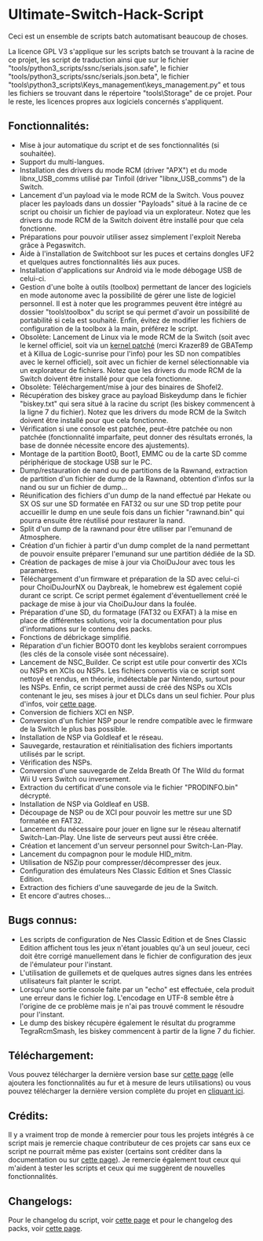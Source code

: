 # Ultimate-Switch-Hack-Script

Ceci est un ensemble de scripts batch automatisant beaucoup de choses.

La licence GPL V3 s'applique sur les scripts batch se trouvant à la racine de ce projet, les script de traduction ainsi que sur le fichier "tools/python3_scripts/ssnc/serials.json.safe", le fichier "tools/python3_scripts/ssnc/serials.json.beta", le fichier "tools\python3_scripts\Keys_management\keys_management.py" et tous les fichiers se trouvant dans le répertoire "tools\Storage" de ce projet. Pour le reste, les licences propres aux logiciels concernés s'appliquent.

## Fonctionnalités:

* Mise à jour automatique du script et de ses fonctionnalités (si souhaitée).
* Support du multi-langues.
* Installation des drivers du mode RCM (driver "APX") et du mode libnx_USB_comms utilisé par Tinfoil (driver "libnx_USB_comms") de la Switch.
* Lancement d'un payload via le mode RCM de la Switch. Vous pouvez placer les payloads dans un dossier "Payloads" situé à la racine de ce script ou choisir un fichier de payload via un explorateur. Notez que les drivers du mode RCM de la Switch doivent être installé pour que cela fonctionne.
* Préparations pour pouvoir utiliser assez simplement l'exploit Nereba grâce à Pegaswitch.
* Aide à l'installation de Switchboot sur les puces et certains dongles UF2 et quelques autres fonctionnalités liés aux puces.
* Installation d'applications sur Android via le mode débogage USB de celui-ci.
* Gestion d'une boîte à outils (toolbox) permettant de lancer des logiciels en mode autonome avec la possibilité de gérer une liste de logiciel personnel. Il est à noter que les programmes peuvent être intégré au dossier "tools\toolbox" du script se qui permet d'avoir un possibilité de portabilité si cela est souhaité. Enfin, évitez de modifier les fichiers de configuration de la toolbox à la main, préférez le script.
* Obsolète: Lancement de Linux via le mode RCM de la Switch (soit avec le kernel officiel, soit via un [kernel patché](https://gbatemp.net/attachments/image-gz-zip.121538/) (merci Krazer89 de GBATemp et à Killua de Logic-sunrise pour l'info) pour les SD non compatibles avec le kernel officiel), soit avec un fichier de kernel sélectionnable via un explorateur de fichiers. Notez que les drivers du mode RCM de la Switch doivent être installé pour que cela fonctionne.
* Obsolète: Téléchargement/mise à jour des binaires de Shofel2.
* Récupération des biskey grace au payload Biskeydump dans le fichier "biskey.txt" qui sera situé à la racine du script (les biskey commencent à la ligne 7 du fichier). Notez que les drivers du mode RCM de la Switch doivent être installé pour que cela fonctionne.
* Vérification si une console est patchée, peut-être patchée ou non patchée (fonctionnalité imparfaite, peut donner des résultats erronés, la base de donnée nécessite encore des ajustements).
* Montage de la partition Boot0, Boot1, EMMC ou de la carte SD comme périphérique de stockage USB sur le PC.
* Dump/restauration de nand ou de partitions de la Rawnand, extraction de partition d'un fichier de dump de la Rawnand, obtention d'infos sur la nand ou sur un fichier de dump...
* Réunification des fichiers d'un dump de la nand effectué par Hekate ou SX OS sur une SD formatée en FAT32 ou sur une SD trop petite pour accueillir le dump en une seule fois dans un fichier "rawnand.bin" qui pourra ensuite être réutilisé pour restaurer la nand.
* Split d'un dump de la rawnand pour être utiliser par l'emunand de Atmosphere.
* Création d'un fichier à partir d'un dump complet de la nand permettant de pouvoir ensuite préparer l'emunand sur une partition dédiée de la SD.
* Création de packages de mise à jour via ChoiDuJour avec tous les paramètres.
* Téléchargement d'un firmware et préparation de la SD avec celui-ci pour ChoiDuJourNX ou Daybreak, le homebrew est également copié durant ce script. Ce script permet également d'éventuellement  créé le package de mise à jour via ChoiDuJour dans la foulée.
* Préparation d'une SD, du formatage (FAT32 ou EXFAT) à la mise en place de différentes solutions, voir la documentation pour plus d'informations sur le contenu des packs.
* Fonctions de débrickage simplifié.
* Réparation d'un fichier BOOT0 dont les keyblobs seraient corrompues (les clés de la console visée sont nécessaire).
* Lancement de NSC_Builder. Ce script est utile pour convertir des XCIs ou NSPs en XCIs ou NSPs. Les fichiers convertis via ce script sont nettoyé et rendus, en théorie, indétectable par Nintendo, surtout pour les NSPs. Enfin, ce script permet aussi de créé des NSPs ou XCIs contenant le jeu, ses mises à jour et DLCs dans un seul fichier. Pour plus d'infos, voir [cette page](https://github.com/julesontheroad/NSC_BUILDER).
* Conversion de fichiers XCI en NSP.
* Conversion d'un fichier NSP pour le rendre compatible avec le firmware de la Switch le plus bas possible.
* Installation de NSP via Goldleaf et le réseau.
* Sauvegarde, restauration et réinitialisation des fichiers importants utilisés par le script.
* Vérification des NSPs.
* Conversion d'une sauvegarde de Zelda Breath Of The Wild du format Wii U vers Switch ou inversement.
* Extraction du certificat d'une console via le fichier "PRODINFO.bin" décrypté.
* Installation de NSP via Goldleaf en USB.
* Découpage de NSP ou de XCI pour pouvoir les mettre sur une SD formatée en FAT32.
* Lancement du nécessaire pour jouer en ligne sur le réseau alternatif Switch-Lan-Play. Une liste de serveurs peut aussi être créée.
* Création et lancement d'un serveur personnel pour Switch-Lan-Play.
* Lancement du compagnon pour le module HID_mitm.
* Utilisation de NSZip pour compresser/décompresser des jeux.
* Configuration des émulateurs Nes Classic Edition et Snes Classic Edition.
* Extraction des fichiers d'une sauvegarde de jeu de la Switch.
* Et encore d'autres choses...

## Bugs connus:

* Les scripts de configuration de Nes Classic Edition et de Snes Classic Edition affichent tous les jeux n'étant jouables qu'à un seul joueur, ceci doit être corrigé manuellement dans le fichier de configuration des jeux de l'émulateur pour l'instant.
* L'utilisation de guillemets et de quelques autres signes dans les entrées utilisateurs fait planter le script.
* Lorsqu'une sortie console faite par un "echo" est effectuée, cela produit une erreur dans le fichier log. L'encodage en UTF-8 semble être à l'origine de ce problème mais je n'ai pas trouvé comment le résoudre pour l'instant.
* Le dump des biskey récupère également le résultat du programme TegraRcmSmash, les biskey commencent à partir de la ligne 7 du fichier.

## Téléchargement:

Vous pouvez télécharger la dernière version base sur <a target="_blank" href="https://github.com/shadow2560/Ultimate-Switch-Hack-Script/releases">cette page</a> (elle ajoutera les fonctionnalités au fur et à mesure de leurs utilisations) ou vous pouvez télécharger la dernière version complète du projet en <a href="https://github.com/shadow2560/Ultimate-Switch-Hack-Script/archive/master.zip">cliquant ici</a>.

## Crédits:

Il y a vraiment trop de monde à remercier pour tous les projets intégrés à ce script mais je remercie chaque contributeur de ces projets car sans eux ce script ne pourrait même pas exister (certains sont créditer dans la documentation ou sur <a href="https://github.com/shadow2560/Ultimate-Switch-Hack-Script/blob/master/credits.md">cette page</a>). Je remercie également tout ceux qui m'aident à tester les scripts et ceux qui me suggèrent de nouvelles fonctionnalités.

## Changelogs:

Pour le changelog du script, voir <a href="https://github.com/shadow2560/Ultimate-Switch-Hack-Script/blob/master/changelog.md">cette page</a> et pour le changelog des packs, voir <a href="https://github.com/shadow2560/Ultimate-Switch-Hack-Script/blob/master/packs_changelog.md">cette page</a>.